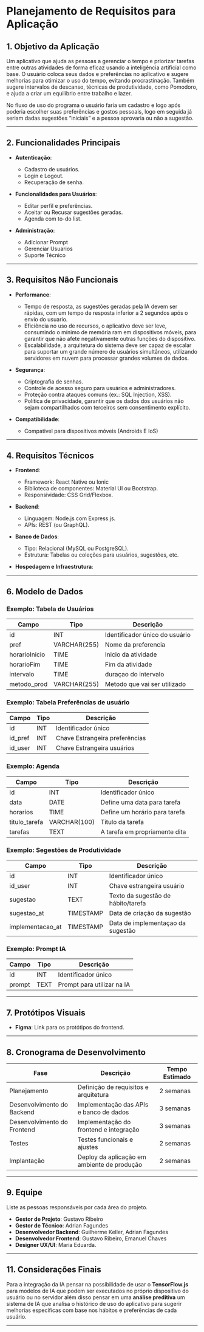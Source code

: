 # Planejamento de Requisitos para Aplicação

## 1. Objetivo da Aplicação

Um aplicativo que ajuda as pessoas a gerenciar o tempo e priorizar tarefas entre outras atividades de forma eficaz usando a inteligência artificial como base. O usuário coloca seus dados e preferências no aplicativo e sugere melhorias para otimizar o uso do tempo, evitando procrastinação. Também sugere intervalos de descanso, técnicas de produtividade, como Pomodoro, e ajuda a criar um equilíbrio entre trabalho e lazer.

No fluxo de uso do programa o usuário faria um cadastro e logo após poderia escolher suas preferências e gostos pessoais, logo em seguida já seriam dadas sugestões “iniciais” e a pessoa aprovaria ou não a sugestão.

---

## 2. Funcionalidades Principais

- **Autenticação**:
    - Cadastro de usuários.
    - Login e Logout.
    - Recuperação de senha.

- **Funcionalidades para Usuários**:
    - Editar perfil e preferências.
    - Aceitar ou Recusar sugestôes geradas.
    - Agenda com to-do list.

 - **Administração**:
    - Adicionar Prompt 
    - Gerenciar Usuarios
    - Suporte Técnico

---

## 3. Requisitos Não Funcionais

- **Performance**:
    - Tempo de resposta, as sugestões geradas pela IA devem ser rápidas, com um tempo de resposta inferior a 2 segundos após o envio do usuario.
    - Eficiência no uso de recursos, o aplicativo deve ser leve, consumindo o mínimo de memória ram em dispositivos móveis, para garantir que não afete negativamente outras funções do dispositivo.
    - Escalabilidade, a arquitetura do sistema deve ser capaz de escalar para suportar um grande número de usuários simultâneos, utilizando servidores em nuvem para processar grandes volumes de dados.

- **Segurança**: 
    - Criptografia de senhas.
    - Controle de acesso seguro para usuários e administradores.
    - Proteção contra ataques comuns (ex.: SQL Injection, XSS).
    - Política de privacidade, garantir que os dados dos usuários não sejam compartilhados com terceiros sem consentimento explícito.

- **Compatibilidade**:
    - Compativel para dispositivos móveis (Androids E IoS)

---

## 4. Requisitos Técnicos
    
- **Frontend**:
    - Framework: React Native ou Ionic
    - Biblioteca de componentes: Material UI ou Bootstrap.
    - Responsividade: CSS Grid/Flexbox.

- **Backend**:
    - Linguagem: Node.js com Express.js.
    - APIs: REST (ou GraphQL).

- **Banco de Dados**:
    - Tipo: Relacional (MySQL ou PostgreSQL).
    - Estrutura: Tabelas ou coleções para usuários, sugestões, etc.


- **Hospedagem e Infraestrutura**:

---

## 6. Modelo de Dados

### Exemplo: Tabela de Usuários
| Campo      | Tipo       | Descrição                            |
|------------|------------|--------------------------------------|
| id         | INT        | Identificador único do usuário       |
| pref          | VARCHAR(255)| Nome da preferencia                |
| horarioInicio | TIME        | Inicio da atividade                |
| horarioFim    | TIME        | Fim da atividade                   |
| intervalo     | TIME        | duraçao do intervalo               |
| metodo_prod   | VARCHAR(255)| Metodo que vai ser utilizado       |

### Exemplo: Tabela Preferências de usuário

| Campo         | Tipo        | Descrição                          |
|---------------|-------------|------------------------------------|
| id            | INT         | Identificador único                |
| id_pref       | INT         | Chave Estrangeira preferências     |
| id_user       | INT         | Chave Estrangeira usuários         |

### Exemplo: Agenda

| Campo         | Tipo        | Descrição                          |
|---------------|-------------|------------------------------------|
| id            | INT         | Identificador único                |
| data          | DATE        | Define uma data para tarefa        |
| horarios      | TIME        | Define um horário para tarefa      |
| titulo_tarefa | VARCHAR(100)| Titulo da tarefa                   |
| tarefas       | TEXT        | A tarefa em propriamente dita      |

### Exemplo: Segestões de Produtividade

| Campo         | Tipo        | Descrição                          |
|---------------|-------------|------------------------------------|
| id            | INT         | Identificador único                |
| id_user       | INT         | Chave estrangeira usuário          |
| sugestao      | TEXT        | Texto da sugestão de hábito/tarefa |
| sugestao_at   | TIMESTAMP   | Data de criação da sugestão        |
| implementacao_at| TIMESTAMP | Data de implementaçao da sugestão  |

### Exemplo: Prompt IA

| Campo         | Tipo        | Descrição                          |
|---------------|-------------|------------------------------------|
| id            | INT         | Identificador único                |
| prompt        | TEXT        | Prompt para utilizar na IA         |

---

## 7. Protótipos Visuais

- **Figma**: Link para os protótipos do frontend.

--- 

## 8. Cronograma de Desenvolvimento

| Fase                       |Descrição                                   | Tempo Estimado       |
|----------------------------|--------------------------------------------|----------------------|
| Planejamento               | Definição de requisitos e arquitetura      | 2 semanas            |
| Desenvolvimento do Backend | Implementação das APIs e banco de dados    | 3 semanas            |
| Desenvolvimento do Frontend| Implementação do frontend e integração     | 3 semanas            |
| Testes                     | Testes funcionais e ajustes                | 2 semanas            |
| Implantação                | Deploy da aplicação em ambiente de produção| 2 semanas            |

---

## 9. Equipe
Liste as pessoas responsáveis por cada área do projeto.

- **Gestor de Projeto**: Gustavo Ribeiro
- **Gestor de Técnico**: Adrian Fagundes
- **Desenvolvedor Backend**: Guilherme Keller, Adrian Fagundes
- **Desenvolvedor Frontend**: Gustavo Ribeiro, Emanuel Chaves
- **Designer UX/UI**: Maria Eduarda.

---

## 11. Considerações Finais
Para a integração da IA pensar na possibilidade de usar o **TensorFlow.js** para modelos de IA que podem ser executados no próprio dispositivo do usuário ou no servidor além disso pensar em uma **análise preditiva** um sistema de IA que analisa o histórico de uso do aplicativo para sugerir melhorias específicas com base nos hábitos e preferências de cada usuário.

---
